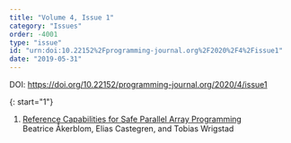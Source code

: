 ```yaml
---
title: "Volume 4, Issue 1"
category: "Issues"
order: -4001
type: "issue"
id: "urn:doi:10.22152%2Fprogramming-journal.org%2F2020%2F4%2Fissue1"
date: "2019-05-31"
---
```

DOI: <https://doi.org/10.22152/programming-journal.org/2020/4/issue1>





{: start="1"}
1. [Reference Capabilities for Safe Parallel Array Programming](/2020/4/1)  
Beatrice Åkerblom, Elias Castegren, and Tobias Wrigstad



